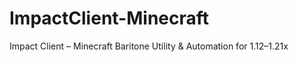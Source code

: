 # ImpactClient-Minecraft
Impact Client  – Minecraft Baritone Utility &amp; Automation for 1.12–1.21x
